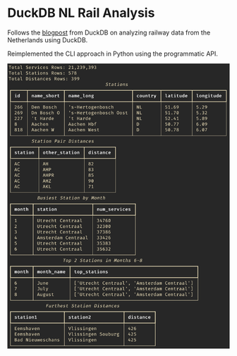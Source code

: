 # DuckDB NL Rail Analysis

Follows the [blogpost](https://duckdb.org/2024/05/31/analyzing-railway-traffic-in-the-netherlands.html) from DuckDB on
analyzing railway data from the Netherlands using DuckDB.

Reimplemented the CLI approach in Python using the programmatic API.

![alt text](images/output.png "Program Output")
